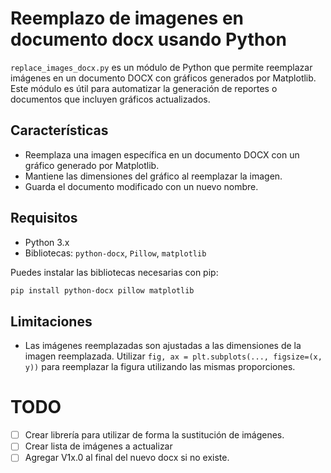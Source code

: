 # Reemplazo de imagenes en documento docx usando Python
`replace_images_docx.py` es un módulo de Python que permite reemplazar imágenes en un documento DOCX con gráficos generados por Matplotlib. Este módulo es útil para automatizar la generación de reportes o documentos que incluyen gráficos actualizados.

## Características

- Reemplaza una imagen específica en un documento DOCX con un gráfico generado por Matplotlib.
- Mantiene las dimensiones del gráfico al reemplazar la imagen.
- Guarda el documento modificado con un nuevo nombre.

## Requisitos

- Python 3.x
- Bibliotecas: `python-docx`, `Pillow`, `matplotlib`

Puedes instalar las bibliotecas necesarias con pip:

```bash
pip install python-docx pillow matplotlib
```

## Limitaciones 
- Las imágenes reemplazadas son ajustadas a las dimensiones de la imagen reemplazada. Utilizar `fig, ax = plt.subplots(..., figsize=(x, y))` para reemplazar la figura utilizando las mismas proporciones.

# TODO
- [ ] Crear librería para utilizar de forma la sustitución de imágenes.
- [ ] Crear lista de imágenes a actualizar
- [ ] Agregar V1x.0 al final del nuevo docx si no existe.